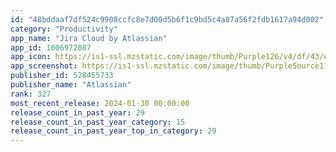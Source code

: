 ```yaml
---
id: "48bddaaf7df524c9908ccfc8e7d00d5b6f1c9bd5c4a87a56f2fdb1617a94d002"
category: "Productivity"
app_name: "Jira Cloud by Atlassian"
app_id: 1006972087
app_icon: https://is1-ssl.mzstatic.com/image/thumb/Purple126/v4/df/43/e9/df43e9a2-dd5f-963e-2d4e-3d77e1a1bbe8/AppIcon-0-0-1x_U007epad-0-85-220.png/1024x1024bb.png
app_screenshot: https://is1-ssl.mzstatic.com/image/thumb/PurpleSource113/v4/05/0f/43/050f4360-f60b-84a2-feb8-564bb21067f3/116720a8-2afc-4dd5-825b-5ff4cafea4bc_1.png/1284x2778bb.png
publisher_id: 528455733
publisher_name: "Atlassian"
rank: 327
most_recent_release: 2024-01-30 00:00:00
release_count_in_past_year: 29
release_count_in_past_year_category: 15
release_count_in_past_year_top_in_category: 29
---
```

